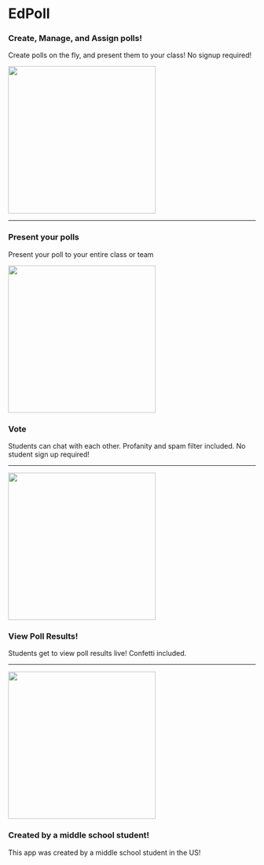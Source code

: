 # EdPoll

### Create, Manage, and Assign polls!

Create polls on the fly, and present them to your class! No signup required!

<img src="https://i.ibb.co/JszX1VP/Screenshot-2021-09-08-7-05-20-PM.png" width="300" float="right">

<hr> 

### Present your polls
Present your poll to your entire class or team

<img src="https://i.ibb.co/92pYNmn/Screenshot-2021-09-08-7-07-22-PM.png" width="300" float="right">

### Vote
Students can chat with each other. Profanity and spam filter included. No student sign up required!

<hr> 


<img src="https://i.ibb.co/1qMYHxD/Screenshot-2021-09-08-7-08-48-PM.png" width="300" float="right">

### View Poll Results!
Students get to view poll results live! Confetti included.

<hr> 


<img src="https://i.ibb.co/Y2Zp2Vq/Screenshot-2021-09-08-7-13-22-PM.png" width="300" float="right">

### Created by a middle school student!
This app was created by a middle school student in the US!

